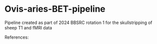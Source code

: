 # Ovis-aries-BET-pipeline
Pipeline created as part of 2024 BBSRC rotation 1 for the skullstripping of sheep T1 and fMRI data


References:
